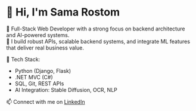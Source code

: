 # 👋 Hi, I'm Sama Rostom

🎯 Full-Stack Web Developer with a strong focus on backend architecture and AI-powered systems.  
🚀 I build robust APIs, scalable backend systems, and integrate ML features that deliver real business value.

🔧 Tech Stack:  
- Python (Django, Flask)  
- .NET MVC (C#)  
- SQL, Git, REST APIs  
- AI Integration: Stable Diffusion, OCR, NLP

📫 Connect with me on [LinkedIn](https://www.linkedin.com/in/sama-rostom-110382244/)

